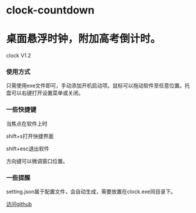 # clock-countdown
# 桌面悬浮时钟，附加高考倒计时。
clock V1.2
### 使用方式
只需使用exe文件即可，手动添加开机启动项。鼠标可以拖动软件至任意位置。托盘可以右键打开设置菜单或关闭。
### 一些快捷键
当焦点在软件上时

shift+s打开快捷界面

shift+esc退出软件

方向键可以微调窗口位置。
### 一些提醒
setting.json属于配置文件，会自动生成，需要放置在clock.exe同目录下。

[访问github](https://github.com/SeanDictionary/clock-countdown)
